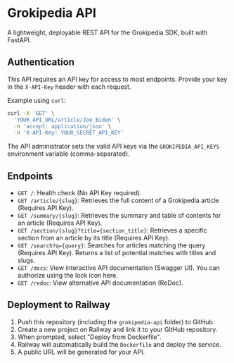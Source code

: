 # Grokipedia API

A lightweight, deployable REST API for the Grokipedia SDK, built with FastAPI.

## Authentication

This API requires an API key for access to most endpoints. Provide your key in the `X-API-Key` header with each request.

Example using `curl`:

```bash
curl -X 'GET' \
  'YOUR_API_URL/article/Joe_Biden' \
  -H 'accept: application/json' \
  -H 'X-API-Key: YOUR_SECRET_API_KEY'
```

The API administrator sets the valid API keys via the `GROKIPEDIA_API_KEYS` environment variable (comma-separated).

## Endpoints

-   `GET /`: Health check (No API Key required).
-   `GET /article/{slug}`: Retrieves the full content of a Grokipedia article (Requires API Key).
-   `GET /summary/{slug}`: Retrieves the summary and table of contents for an article (Requires API Key).
-   `GET /section/{slug}?title={section_title}`: Retrieves a specific section from an article by its title (Requires API Key).
-   `GET /search?q={query}`: Searches for articles matching the query (Requires API Key). Returns a list of potential matches with titles and slugs.
-   `GET /docs`: View interactive API documentation (Swagger UI). You can authorize using the lock icon here.
-   `GET /redoc`: View alternative API documentation (ReDoc).

## Deployment to Railway

1.  Push this repository (including the `grokipedia-api` folder) to GitHub.
2.  Create a new project on Railway and link it to your GitHub repository.
3.  When prompted, select "Deploy from Dockerfile".
4.  Railway will automatically build the `Dockerfile` and deploy the service.
5.  A public URL will be generated for your API.

